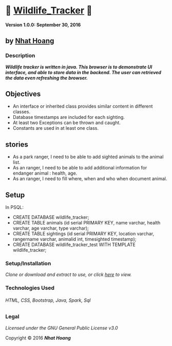 # :file_folder: [Wildlife_Tracker](https://github.com/hoangnh092185/wildlife-tracker3.git) :file_folder:


  __Version 1.0.0: September 30, 2016__
## by [Nhat Hoang](https://github.com/hoangnh092185)

### Description
__*Wildlife tracker is written in java. This browser is to demonstrate UI interface, and able to store data in the backend. The user can retrieved the data even refreshing the browser.*__

## Objectives

* An interface or inherited class provides similar content in different classes.
* Database timestamps are included for each sighting.
* At least two Exceptions can be thrown and caught.
* Constants are used in at least one class.

## stories
* As a park ranger, I need to be able to add sighted animals to the animal list.
* As an ranger, I need to be able to add additional information for endanger animal : health, age.
* As an ranger, I need to fill where, when and who when document animal.

## Setup

In PSQL:
* CREATE DATABASE wildlife_tracker;
* CREATE TABLE animals (id serial PRIMARY KEY, name varchar, health varchar, age varchar, type varchar);
* CREATE TABLE sightings (id serial PRIMARY KEY, location varchar, rangername varchar, animalid int, timesighted timestamp);
* CREATE DATABASE wildlife_tracker_test WITH TEMPLATE wildlife_tracker;

### Setup/Installation
*Clone or download and extract to use, or click [here](https://github.com/hoangnh092185/wildlife-tracker3.git) to view.*


### Technologies Used
###### HTML, CSS, Bootstrap, Java, Spark, Sql

### Legal
*Licensed under the GNU General Public License v3.0*

Copyright &copy; 2016 **_Nhat Hoang_**
